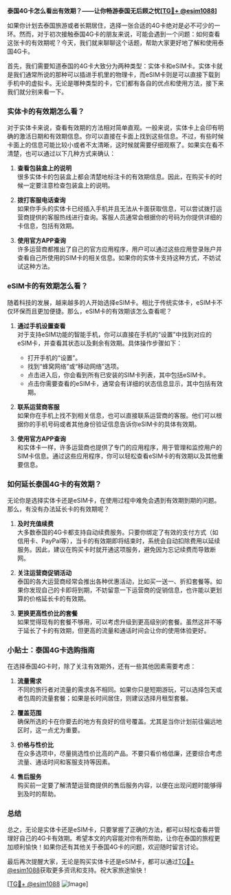 **泰国4G卡怎么看出有效期？——让你畅游泰国无后顾之忧[[TG💪+ @esim1088](https://t.me/s/esim1088)]**

如果你计划去泰国旅游或者长期居住，选择一张合适的4G卡绝对是必不可少的一环。然而，对于初次接触泰国4G卡的朋友来说，可能会遇到一个问题：如何查看这张卡的有效期呢？今天，我们就来聊聊这个话题，帮助大家更好地了解和使用泰国4G卡。

首先，我们需要知道泰国的4G卡大致分为两种类型：实体卡和eSIM卡。实体卡就是我们通常所说的那种可以插进手机里的物理卡，而eSIM卡则是可以直接下载到手机中的虚拟卡。无论是哪种类型的卡，它们都有各自的优点和使用方法，接下来我们就分别来看一下。

### 实体卡的有效期怎么看？

对于实体卡来说，查看有效期的方法相对简单直观。一般来说，实体卡上会印有明确的激活日期和有效期信息。你可以直接在卡面上找到这些信息。不过，有些时候卡面上的信息可能比较小或者不太清晰，这时候就需要仔细观察了。如果实在看不清楚，也可以通过以下几种方式来确认：

1. **查看包装盒上的说明**  
   很多实体卡的包装盒上都会清楚地标注卡的有效期信息。因此，在购买卡的时候一定要注意检查包装盒上的说明。

2. **拨打客服电话查询**  
   如果你手头的实体卡已经插入手机并且无法从卡面获取信息，可以尝试拨打运营商提供的客服热线进行查询。客服人员通常会根据你的号码为你提供详细的卡信息，包括有效期。

3. **使用官方APP查询**  
   许多运营商都推出了自己的官方应用程序，用户可以通过这些应用登录账户并查看自己所使用的SIM卡的相关信息。如果你的实体卡支持这种方式，不妨试试这种方法。

### eSIM卡的有效期怎么看？

随着科技的发展，越来越多的人开始选择eSIM卡。相比于传统实体卡，eSIM卡不仅环保而且更加便捷。那么，eSIM卡的有效期该怎么查看呢？

1. **通过手机设置查看**  
   对于支持eSIM功能的智能手机，你可以直接在手机的“设置”中找到对应的eSIM卡，并查看其状态以及剩余有效期。具体操作步骤如下：
   - 打开手机的“设置”。
   - 找到“蜂窝网络”或“移动网络”选项。
   - 点击进入后，你会看到所有已安装的SIM卡列表，其中包括eSIM卡。
   - 点击你需要查看的eSIM卡，通常会有详细的状态信息显示，其中包括有效期。

2. **联系运营商客服**  
   如果你在手机上找不到相关信息，也可以直接联系运营商的客服。他们可以根据你的手机号码或者其他身份验证信息告诉你eSIM卡的具体有效期。

3. **使用官方APP查询**  
   和实体卡一样，许多运营商也提供了专门的应用程序，用于管理和监控用户的SIM卡信息。通过这些应用程序，你可以轻松查看eSIM卡的有效期以及其他重要信息。

### 如何延长泰国4G卡的有效期？

无论你是选择实体卡还是eSIM卡，在使用过程中难免会遇到有效期到期的问题。那么，有没有办法延长卡的有效期呢？

1. **及时充值续费**  
   大多数泰国的4G卡都支持自动续费服务。只要你绑定了有效的支付方式（如信用卡、PayPal等），当卡的有效期即将结束时，系统会自动扣除费用以延续服务。因此，建议在购买卡时就开通这项服务，避免因为忘记续费而导致断网。

2. **关注运营商促销活动**  
   泰国的各大运营商经常会推出各种优惠活动，比如买一送一、折扣套餐等。如果你发现自己的卡即将到期，不妨留意一下运营商的促销信息，也许能以更划算的价格延长卡的有效期。

3. **更换更高性价比的套餐**  
   如果觉得现有的套餐不够用，可以考虑升级到更高级别的套餐。虽然这并不等于延长了卡的有效期，但更高的流量和通话时间会让你的使用体验更好。

### 小贴士：泰国4G卡选购指南

在选择泰国4G卡时，除了关注有效期外，还有一些其他因素需要考虑：

1. **流量需求**  
   不同的旅行者对流量的需求各不相同。如果你只是短期游玩，可以选择包天或者包周的流量套餐；如果是长时间居住，则建议选择月租型套餐。

2. **覆盖范围**  
   确保所选的卡在你要去的地方有良好的信号覆盖。尤其是当你计划前往偏远地区时，这一点尤为重要。

3. **价格与性价比**  
   在众多选项中，尽量挑选性价比高的产品。不要只看价格低廉，还要综合考虑流量、通话时间和客服支持等因素。

4. **售后服务**  
   购买前一定要了解清楚运营商提供的售后服务内容，以便在出现问题时能够得到及时的帮助。

### 总结

总之，无论是实体卡还是eSIM卡，只要掌握了正确的方法，都可以轻松查看并管理好自己的4G卡有效期。希望本文的内容能对你有所帮助，让你在泰国的旅程更加顺利愉快！如果你还有其他关于泰国4G卡的问题，欢迎随时留言讨论。

最后再次提醒大家，无论是购买实体卡还是eSIM卡，都可以通过[TG💪+ @esim1088](https://t.me/s/esim1088)获取更多资讯和支持。祝大家旅途愉快！

[[TG💪+ @esim1088](https://t.me/s/esim1088) ![Image](https://i.postimg.cc/4NQfJmqS/Snipaste-2025-05-13-00-14-12.png)]